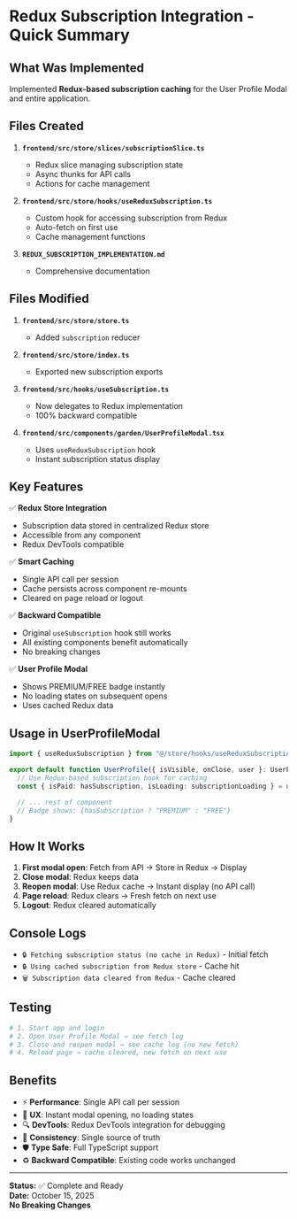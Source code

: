 # Redux Subscription Integration - Quick Summary

## What Was Implemented

Implemented **Redux-based subscription caching** for the User Profile Modal and entire application.

## Files Created

1. **`frontend/src/store/slices/subscriptionSlice.ts`**

   - Redux slice managing subscription state
   - Async thunks for API calls
   - Actions for cache management

2. **`frontend/src/store/hooks/useReduxSubscription.ts`**

   - Custom hook for accessing subscription from Redux
   - Auto-fetch on first use
   - Cache management functions

3. **`REDUX_SUBSCRIPTION_IMPLEMENTATION.md`**
   - Comprehensive documentation

## Files Modified

1. **`frontend/src/store/store.ts`**

   - Added `subscription` reducer

2. **`frontend/src/store/index.ts`**

   - Exported new subscription exports

3. **`frontend/src/hooks/useSubscription.ts`**

   - Now delegates to Redux implementation
   - 100% backward compatible

4. **`frontend/src/components/garden/UserProfileModal.tsx`**
   - Uses `useReduxSubscription` hook
   - Instant subscription status display

## Key Features

✅ **Redux Store Integration**

- Subscription data stored in centralized Redux store
- Accessible from any component
- Redux DevTools compatible

✅ **Smart Caching**

- Single API call per session
- Cache persists across component re-mounts
- Cleared on page reload or logout

✅ **Backward Compatible**

- Original `useSubscription` hook still works
- All existing components benefit automatically
- No breaking changes

✅ **User Profile Modal**

- Shows PREMIUM/FREE badge instantly
- No loading states on subsequent opens
- Uses cached Redux data

## Usage in UserProfileModal

```typescript
import { useReduxSubscription } from "@/store/hooks/useReduxSubscription";

export default function UserProfile({ isVisible, onClose, user }: UserProfileProps) {
  // Use Redux-based subscription hook for caching
  const { isPaid: hasSubscription, isLoading: subscriptionLoading } = useReduxSubscription();

  // ... rest of component
  // Badge shows: {hasSubscription ? "PREMIUM" : "FREE"}
}
```

## How It Works

1. **First modal open**: Fetch from API → Store in Redux → Display
2. **Close modal**: Redux keeps data
3. **Reopen modal**: Use Redux cache → Instant display (no API call)
4. **Page reload**: Redux clears → Fresh fetch on next use
5. **Logout**: Redux cleared automatically

## Console Logs

- `🔒 Fetching subscription status (no cache in Redux)` - Initial fetch
- `🔒 Using cached subscription from Redux store` - Cache hit
- `🗑️ Subscription data cleared from Redux` - Cache cleared

## Testing

```bash
# 1. Start app and login
# 2. Open User Profile Modal → see fetch log
# 3. Close and reopen modal → see cache log (no new fetch)
# 4. Reload page → cache cleared, new fetch on next use
```

## Benefits

- ⚡ **Performance**: Single API call per session
- 🎯 **UX**: Instant modal opening, no loading states
- 🔍 **DevTools**: Redux DevTools integration for debugging
- 🔄 **Consistency**: Single source of truth
- 🛡️ **Type Safe**: Full TypeScript support
- ♻️ **Backward Compatible**: Existing code works unchanged

---

**Status:** ✅ Complete and Ready  
**Date:** October 15, 2025  
**No Breaking Changes**
